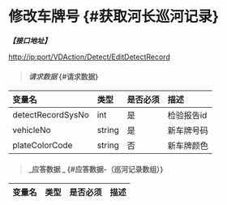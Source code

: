 # 修改车牌号 {#获取河长巡河记录}

_**【接口地址】**_

[http://ip:port/VDAction/Detect/EditDetectRecord](http://ip:port/EqmQuery/Equipment/GetEquipmentList)

> #### _请求数据_ {#请求数据}

| 变量名 | 类型 | 是否必须 | 描述 |
| :--- | :--- | :--- | :--- |
| detectRecordSysNo | int | 是 | 检验报告id |
| vehicleNo | string | 是 | 新车牌号码 |
| plateColorCode | string | 否 | 新车牌颜色 |

> #### _应答数据 _ {#应答数据-（巡河记录数组）}

| 变量名 | 类型 | 是否必须 | 描述 |
| :--- | :--- | :--- | :--- |




